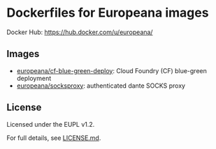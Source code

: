 # Dockerfiles for Europeana images

Docker Hub: https://hub.docker.com/u/europeana/

## Images

* [europeana/cf-blue-green-deploy](cf-blue-green-deploy): Cloud Foundry (CF)
  blue-green deployment
* [europeana/socksproxy](socksproxy): authenticated dante SOCKS proxy

## License

Licensed under the EUPL v1.2.

For full details, see [LICENSE.md](LICENSE.md).
